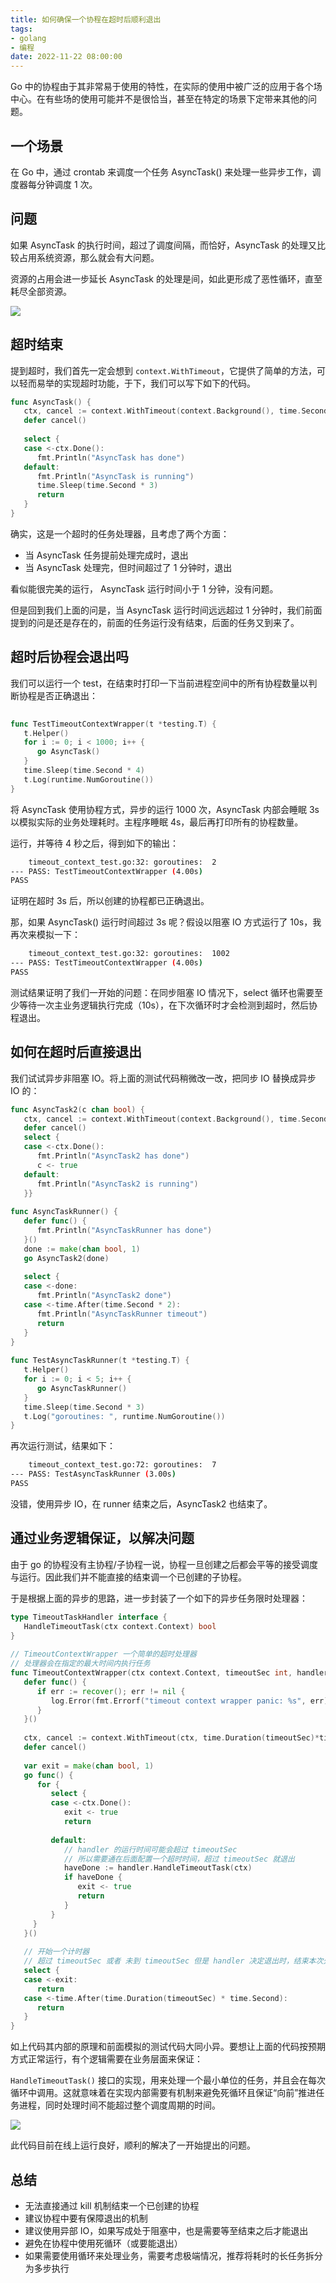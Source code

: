```yaml
---
title: 如何确保一个协程在超时后顺利退出
tags: 
- golang
- 编程
date: 2022-11-22 08:00:00
---
```


Go 中的协程由于其非常易于使用的特性，在实际的使用中被广泛的应用于各个场中心。在有些场的使用可能并不是很恰当，甚至在特定的场景下定带来其他的问题。

## 一个场景

在 Go 中，通过 crontab 来调度一个任务 AsyncTask() 来处理一些异步工作，调度器每分钟调度 1 次。

## 问题

如果 AsyncTask 的执行时间，超过了调度间隔，而恰好，AsyncTask 的处理又比较占用系统资源，那么就会有大问题。

资源的占用会进一步延长 AsyncTask 的处理是间，如此更形成了恶性循环，直至耗尽全部资源。

![](https://tva1.sinaimg.cn/large/008vxvgGgy1h8doqt4xpuj30lp0avaac.jpg)

## 超时结束

提到超时，我们首先一定会想到 `context.WithTimeout`，它提供了简单的方法，可以轻而易举的实现超时功能，于下，我们可以写下如下的代码。

```go
func AsyncTask() {  
   ctx, cancel := context.WithTimeout(context.Background(), time.Second*3)  
   defer cancel()  
  
   select {  
   case <-ctx.Done():  
      fmt.Println("AsyncTask has done")  
   default:  
      fmt.Println("AsyncTask is running")  
      time.Sleep(time.Second * 3)  
      return  
   }  
}
```

确实，这是一个超时的任务处理器，且考虑了两个方面：

- 当 AsyncTask 任务提前处理完成时，退出
- 当 AsyncTask 处理完，但时间超过了 1 分钟时，退出

看似能很完美的运行， AsyncTask 运行时间小于 1 分钟，没有问题。

但是回到我们上面的问是，当 AsyncTask 运行时间远远超过 1 分钟时，我们前面提到的问是还是存在的，前面的任务运行没有结束，后面的任务又到来了。

## 超时后协程会退出吗

我们可以运行一个 test，在结束时打印一下当前进程空间中的所有协程数量以判断协程是否正确退出：

```go
  
func TestTimeoutContextWrapper(t *testing.T) {  
   t.Helper()  
   for i := 0; i < 1000; i++ {  
      go AsyncTask()  
   }  
   time.Sleep(time.Second * 4)  
   t.Log(runtime.NumGoroutine())  
}

```

将 AsyncTask 使用协程方式，异步的运行 1000 次，AsyncTask 内部会睡眠 3s 以模拟实际的业务处理耗时。主程序睡眠 4s，最后再打印所有的协程数量。

运行，并等待 4 秒之后，得到如下的输出：

```bash
    timeout_context_test.go:32: goroutines:  2
--- PASS: TestTimeoutContextWrapper (4.00s)
PASS
```

证明在超时 3s 后，所以创建的协程都已正确退出。

那，如果 AsyncTask() 运行时间超过 3s 呢？假设以阻塞 IO 方式运行了 10s，我再次来模拟一下：

```bash
    timeout_context_test.go:32: goroutines:  1002
--- PASS: TestTimeoutContextWrapper (4.00s)
PASS
```

测试结果证明了我们一开始的问题：在同步阻塞 IO 情况下，select 循环也需要至少等待一次主业务逻辑执行完成（10s），在下次循环时才会检测到超时，然后协程退出。

## 如何在超时后直接退出

我们试试异步非阻塞 IO。将上面的测试代码稍微改一改，把同步 IO 替换成异步 IO 的：

```go
func AsyncTask2(c chan bool) {  
   ctx, cancel := context.WithTimeout(context.Background(), time.Second*10)  
   defer cancel()  
   select {  
   case <-ctx.Done():  
      fmt.Println("AsyncTask2 has done")  
      c <- true  
   default:  
      fmt.Println("AsyncTask2 is running")  
   }}  
  
func AsyncTaskRunner() {  
   defer func() {  
      fmt.Println("AsyncTaskRunner has done")  
   }()  
   done := make(chan bool, 1)  
   go AsyncTask2(done)  
  
   select {  
   case <-done:  
      fmt.Println("AsyncTask2 done")  
   case <-time.After(time.Second * 2):  
      fmt.Println("AsyncTaskRunner timeout")  
      return  
   }  
}  
  
func TestAsyncTaskRunner(t *testing.T) {  
   t.Helper()  
   for i := 0; i < 5; i++ {  
      go AsyncTaskRunner()  
   }  
   time.Sleep(time.Second * 3)  
   t.Log("goroutines: ", runtime.NumGoroutine())  
}
```

再次运行测试，结果如下：

```bash
    timeout_context_test.go:72: goroutines:  7
--- PASS: TestAsyncTaskRunner (3.00s)
PASS
```

没错，使用异步 IO，在 runner 结束之后，AsyncTask2 也结束了。

## 通过业务逻辑保证，以解决问题

由于 go 的协程没有主协程/子协程一说，协程一旦创建之后都会平等的接受调度与运行。因此我们并不能直接的结束调一个已创建的子协程。

于是根据上面的异步的思路，进一步封装了一个如下的异步任务限时处理器：

```go
type TimeoutTaskHandler interface {  
   HandleTimeoutTask(ctx context.Context) bool  
}  
  
// TimeoutContextWrapper 一个简单的超时处理器  
// 处理器会在指定的最大时间内执行任务  
func TimeoutContextWrapper(ctx context.Context, timeoutSec int, handler TimeoutTaskHandler) {  
   defer func() {  
      if err := recover(); err != nil {  
         log.Error(fmt.Errorf("timeout context wrapper panic: %s", err))  
      }   
   }()  
   
   ctx, cancel := context.WithTimeout(ctx, time.Duration(timeoutSec)*time.Second)  
   defer cancel()  
  
   var exit = make(chan bool, 1)  
   go func() {  
      for {  
         select {  
         case <-ctx.Done():  
            exit <- true  
            return  
  
         default:  
            // handler 的运行时间可能会超过 timeoutSec            
            // 所以需要通在后面配置一个超时时间，超过 timeoutSec 就退出  
            haveDone := handler.HandleTimeoutTask(ctx)  
            if haveDone {  
               exit <- true  
               return  
            }  
         }      
	 }   
   }()  
   
   // 开始一个计时器  
   // 超过 timeoutSec 或者 未到 timeoutSec 但是 handler 决定退出时，结束本次处理周期  
   select {  
   case <-exit:  
      return  
   case <-time.After(time.Duration(timeoutSec) * time.Second):  
      return  
   }  
}
```

如上代码其内部的原理和前面模拟的测试代码大同小异。要想让上面的代码按预期方式正常运行，有个逻辑需要在业务层面来保证：

`HandleTimeoutTask()` 接口的实现，用来处理一个最小单位的任务，并且会在每次循环中调用。这就意味着在实现内部需要有机制来避免死循环且保证“向前”推进任务进程，同时处理时间不能超过整个调度周期的时间。

![](https://tva1.sinaimg.cn/large/008vxvgGgy1h8dov0bwxpj30lp0avq33.jpg)

此代码目前在线上运行良好，顺利的解决了一开始提出的问题。

## 总结

- 无法直接通过 kill 机制结束一个已创建的协程
- 建议协程中要有保障退出的机制
- 建议使用异部 IO，如果写成处于阻塞中，也是需要等至结束之后才能退出
- 避免在协程中使用死循环（或要能退出）
- 如果需要使用循环来处理业务，需要考虑极端情况，推荐将耗时的长任务拆分为多步执行
